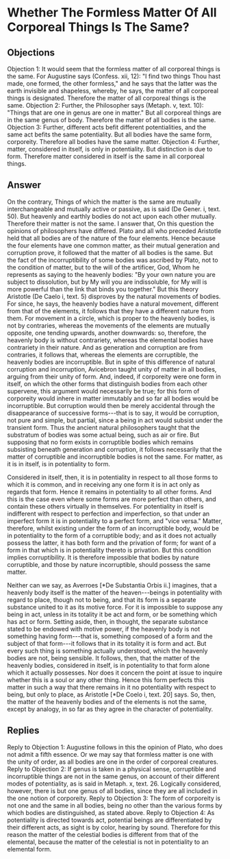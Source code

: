 # Whether The Formless Matter Of All Corporeal Things Is The Same?
## Objections
Objection 1: It would seem that the formless matter of all corporeal things is the same. For Augustine says (Confess. xii, 12): "I find two things Thou hast made, one formed, the other formless," and he says that the latter was the earth invisible and shapeless, whereby, he says, the matter of all corporeal things is designated. Therefore the matter of all corporeal things is the same.
Objection 2: Further, the Philosopher says (Metaph. v, text. 10): "Things that are one in genus are one in matter." But all corporeal things are in the same genus of body. Therefore the matter of all bodies is the same.
Objection 3: Further, different acts befit different potentialities, and the same act befits the same potentiality. But all bodies have the same form, corporeity. Therefore all bodies have the same matter.
Objection 4: Further, matter, considered in itself, is only in potentiality. But distinction is due to form. Therefore matter considered in itself is the same in all corporeal things.
## Answer
On the contrary, Things of which the matter is the same are mutually interchangeable and mutually active or passive, as is said (De Gener. i, text. 50). But heavenly and earthly bodies do not act upon each other mutually. Therefore their matter is not the same.
I answer that, On this question the opinions of philosophers have differed. Plato and all who preceded Aristotle held that all bodies are of the nature of the four elements. Hence because the four elements have one common matter, as their mutual generation and corruption prove, it followed that the matter of all bodies is the same. But the fact of the incorruptibility of some bodies was ascribed by Plato, not to the condition of matter, but to the will of the artificer, God, Whom he represents as saying to the heavenly bodies: "By your own nature you are subject to dissolution, but by My will you are indissoluble, for My will is more powerful than the link that binds you together." But this theory Aristotle (De Caelo i, text. 5) disproves by the natural movements of bodies. For since, he says, the heavenly bodies have a natural movement, different from that of the elements, it follows that they have a different nature from them. For movement in a circle, which is proper to the heavenly bodies, is not by contraries, whereas the movements of the elements are mutually opposite, one tending upwards, another downwards: so, therefore, the heavenly body is without contrariety, whereas the elemental bodies have contrariety in their nature. And as generation and corruption are from contraries, it follows that, whereas the elements are corruptible, the heavenly bodies are incorruptible. But in spite of this difference of natural corruption and incorruption, Avicebron taught unity of matter in all bodies, arguing from their unity of form. And, indeed, if corporeity were one form in itself, on which the other forms that distinguish bodies from each other supervene, this argument would necessarily be true; for this form of corporeity would inhere in matter immutably and so far all bodies would be incorruptible. But corruption would then be merely accidental through the disappearance of successive forms---that is to say, it would be corruption, not pure and simple, but partial, since a being in act would subsist under the transient form. Thus the ancient natural philosophers taught that the substratum of bodies was some actual being, such as air or fire. But supposing that no form exists in corruptible bodies which remains subsisting beneath generation and corruption, it follows necessarily that the matter of corruptible and incorruptible bodies is not the same. For matter, as it is in itself, is in potentiality to form.

Considered in itself, then, it is in potentiality in respect to all those forms to which it is common, and in receiving any one form it is in act only as regards that form. Hence it remains in potentiality to all other forms. And this is the case even where some forms are more perfect than others, and contain these others virtually in themselves. For potentiality in itself is indifferent with respect to perfection and imperfection, so that under an imperfect form it is in potentiality to a perfect form, and "vice versa." Matter, therefore, whilst existing under the form of an incorruptible body, would be in potentiality to the form of a corruptible body; and as it does not actually possess the latter, it has both form and the privation of form; for want of a form in that which is in potentiality thereto is privation. But this condition implies corruptibility. It is therefore impossible that bodies by nature corruptible, and those by nature incorruptible, should possess the same matter.

Neither can we say, as Averroes [*De Substantia Orbis ii.] imagines, that a heavenly body itself is the matter of the heaven---beings in potentiality with regard to place, though not to being, and that its form is a separate substance united to it as its motive force. For it is impossible to suppose any being in act, unless in its totality it be act and form, or be something which has act or form. Setting aside, then, in thought, the separate substance stated to be endowed with motive power, if the heavenly body is not something having form---that is, something composed of a form and the subject of that form---it follows that in its totality it is form and act. But every such thing is something actually understood, which the heavenly bodies are not, being sensible. It follows, then, that the matter of the heavenly bodies, considered in itself, is in potentiality to that form alone which it actually possesses. Nor does it concern the point at issue to inquire whether this is a soul or any other thing. Hence this form perfects this matter in such a way that there remains in it no potentiality with respect to being, but only to place, as Aristotle [*De Coelo i, text. 20] says. So, then, the matter of the heavenly bodies and of the elements is not the same, except by analogy, in so far as they agree in the character of potentiality.
## Replies
Reply to Objection 1: Augustine follows in this the opinion of Plato, who does not admit a fifth essence. Or we may say that formless matter is one with the unity of order, as all bodies are one in the order of corporeal creatures.
Reply to Objection 2: If genus is taken in a physical sense, corruptible and incorruptible things are not in the same genus, on account of their different modes of potentiality, as is said in Metaph. x, text. 26. Logically considered, however, there is but one genus of all bodies, since they are all included in the one notion of corporeity.
Reply to Objection 3: The form of corporeity is not one and the same in all bodies, being no other than the various forms by which bodies are distinguished, as stated above.
Reply to Objection 4: As potentiality is directed towards act, potential beings are differentiated by their different acts, as sight is by color, hearing by sound. Therefore for this reason the matter of the celestial bodies is different from that of the elemental, because the matter of the celestial is not in potentiality to an elemental form.